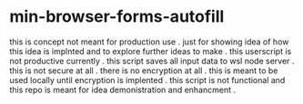 # min-browser-forms-autofill


this is concept not meant for production use .
just for showing idea of how this idea is implnted and to explore further ideas to make .
this userscript is not productive currently . 
this script saves all input data to wsl node server . 
this is not secure at all . there is no encryption at all .
this is meant to be used locally until encryption is implented .
this script is not functional and this repo is meant for idea demonistration and enhancment .

